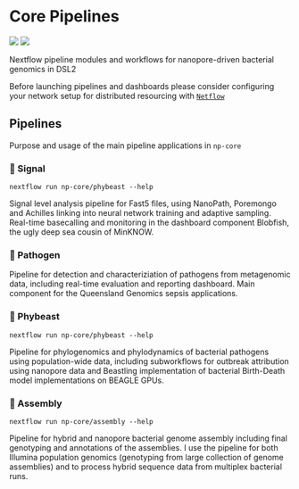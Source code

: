 # Core Pipelines

![](https://img.shields.io/badge/lang-dsl2-41ab5d.svg)
![](https://img.shields.io/badge/version-0.1.0-addd8e.svg)

Nextflow pipeline modules and workflows for nanopore-driven bacterial genomics in DSL2

Before launching pipelines and dashboards please consider configuring your network setup for distributed resourcing with [`Netflow`](https://github.com/np-core/netflow)

## Pipelines

Purpose and usage of the main pipeline applications in `np-core`

### :octopus: Signal

`nextflow run np-core/phybeast --help`

Signal level analysis pipeline for Fast5 files, using NanoPath, Poremongo and Achilles linking into neural network training and adaptive sampling. Real-time basecalling and monitoring in the dashboard component Blobfish, the ugly deep sea cousin of MinKNOW.

### :dragon: Pathogen

Pipeline for detection and characteriziation of pathogens from metagenomic data, including real-time evaluation and reporting dashboard. Main component for the Queensland Genomics sepsis applications.

### :sauropod: Phybeast

`nextflow run np-core/phybeast --help`

Pipeline for phylogenomics and phylodynamics of bacterial pathogens using population-wide data, including subworkflows for outbreak attribution using nanopore data and Beastling implementation of bacterial Birth-Death model implementations on BEAGLE GPUs.

### :crocodile: Assembly

`nextflow run np-core/assembly --help`

Pipeline for hybrid and nanopore  bacterial genome assembly including final genotyping and annotations of the assemblies. I use the pipeline for both Illumina population genomics (genotyping from large collection of genome assemblies) and to process hybrid sequence data from multiplex bacterial runs. 


